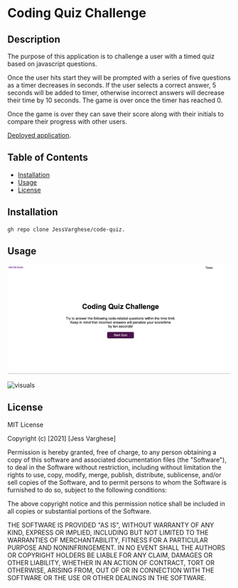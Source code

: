 # Coding Quiz Challenge

## Description

The purpose of this application is to challenge a user with a timed quiz based on javascript questions.

Once the user hits start they will be prompted with a series of five questions as a timer decreases in seconds. If the user selects a correct answer, 5 seconds will be added to timer, otherwise incorrect answers will decrease their time by 10 seconds. The game is over once the timer has reached 0.

Once the game is over they can save their score along with their initials to compare their progress with other users.


[Deployed application](https://jessvarghese.github.io/code-quiz/).

## Table of Contents

* [Installation](#Installation)
* [Usage](#usage)
* [License](#license)



## Installation

```
gh repo clone JessVarghese/code-quiz.

```

## Usage


![visuals](https://github.com/JessVarghese/code-quiz/blob/main/assets/images/code_quiz_image.png)

![visuals]()


## License

MIT License

Copyright (c) [2021] [Jess Varghese]

Permission is hereby granted, free of charge, to any person obtaining a copy
of this software and associated documentation files (the "Software"), to deal
in the Software without restriction, including without limitation the rights
to use, copy, modify, merge, publish, distribute, sublicense, and/or sell
copies of the Software, and to permit persons to whom the Software is
furnished to do so, subject to the following conditions:

The above copyright notice and this permission notice shall be included in all
copies or substantial portions of the Software.

THE SOFTWARE IS PROVIDED "AS IS", WITHOUT WARRANTY OF ANY KIND, EXPRESS OR
IMPLIED, INCLUDING BUT NOT LIMITED TO THE WARRANTIES OF MERCHANTABILITY,
FITNESS FOR A PARTICULAR PURPOSE AND NONINFRINGEMENT. IN NO EVENT SHALL THE
AUTHORS OR COPYRIGHT HOLDERS BE LIABLE FOR ANY CLAIM, DAMAGES OR OTHER
LIABILITY, WHETHER IN AN ACTION OF CONTRACT, TORT OR OTHERWISE, ARISING FROM,
OUT OF OR IN CONNECTION WITH THE SOFTWARE OR THE USE OR OTHER DEALINGS IN THE
SOFTWARE.
